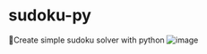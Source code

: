 # sudoku-py
🚨Create simple sudoku solver with python
![image](https://github.com/pooulad/sudoku-py/assets/86445458/9b3926a4-138a-4cd7-afaa-a5db063e704c)
